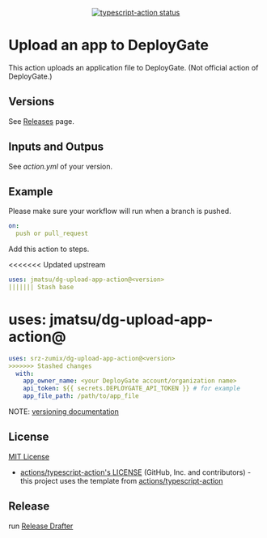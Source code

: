 <p align="center">
  <a href="https://github.com/jmatsu/dg-upload-app-action/actions"><img alt="typescript-action status" src="https://github.com/jmatsu/dg-upload-app-action/workflows/build-test/badge.svg"></a>
</p>

# Upload an app to DeployGate

This action uploads an application file to DeployGate. (Not official action of DeployGate.)

## Versions

See [Releases](https://github.com/srz-zumix/dg-upload-app-action/releases) page.

## Inputs and Outpus

See *action.yml* of your version.

## Example

Please make sure your workflow will run when a branch is pushed.

```yaml
on:
  push or pull_request
```

Add this action to steps.

<<<<<<< Updated upstream
```yaml
uses: jmatsu/dg-upload-app-action@<version>
||||||| Stash base
```
uses: jmatsu/dg-upload-app-action@<version>
=======
```yaml
uses: srz-zumix/dg-upload-app-action@<version>
>>>>>>> Stashed changes
  with:
    app_owner_name: <your DeployGate account/organization name>
    api_token: ${{ secrets.DEPLOYGATE_API_TOKEN }} # for example
    app_file_path: /path/to/app_file
```

NOTE: [versioning documentation](https://github.com/actions/toolkit/blob/master/docs/action-versioning.md)

## License

[MIT License](LICENSE)

- [actions/typescript-action's LICENSE](https://github.com/actions/typescript-action/blob/master/LICENSE) (GitHub, Inc. and contributors) - this project uses the template from [actions/typescript-action](https://github.com/actions/typescript-action)

## Release

run [Release Drafter](./actions/workflows/release-drafter.yml)
